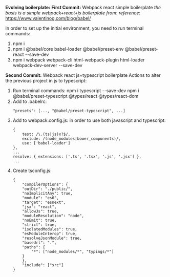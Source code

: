 **Evolving boilerplate:**
**First Commit:** Webpack react simple boilerplate 
_the basis is a simple webpack+react+js boilerplate from_:
_reference_: https://www.valentinog.com/blog/babel/

In order to set up the initial environment, you need to run terminal commands:
1. npm i
2. npm i @babel/core babel-loader @babel/preset-env @babel/preset-react --save-dev
3. npm i webpack webpack-cli html-webpack-plugin html-loader webpack-dev-server --save-dev

**Second Commit:** Webpack react js+typescript boilerplate
Actions to alter the previous project in js to typescript:
1. Run terminal commands: 
    npm i typescript --save-dev
    npm i @babel/preset-typescript @types/react @types/react-dom
2. Add to .babelrc:
    ```
    "presets": [..., "@babel/preset-typescript", ...]
    ```
3. Add to webpack.config.js:
    in order to use both javascript and typescript:
    ```
    {
        test: /\.(ts|js)x?$/,
        exclude: /(node_modules|bower_components)/,
        use: ['babel-loader']
    },
    ...
    resolve: { extensions: ['.ts', '.tsx', '.js', '.jsx'] },
    ...
    ```
4. Create tsconfig.js:
    ```
    {
        "compilerOptions": {
        "outDir": "./public/",
        "noImplicitAny": true,
        "module": "es6",
        "target": "esnext",
        "jsx": "react",
        "allowJs": true,
        "moduleResolution": "node",
        "noEmit": true,
        "strict": true,
        "isolatedModules": true,
        "esModuleInterop": true,
        "resolveJsonModule": true,
        "baseUrl": ".",
        "paths": {
            "*": ["node_modules/*", "typings/*"]
        }
        },
        "include": ["src"]
    }
    ```
    





